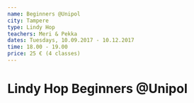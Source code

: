 ```yaml
---
name: Beginners @Unipol
city: Tampere
type: Lindy Hop
teachers: Meri & Pekka
dates: Tuesdays, 10.09.2017 - 10.12.2017
time: 18.00 - 19.00
price: 25 € (4 classes)
---
```

# Lindy Hop Beginners @Unipol
